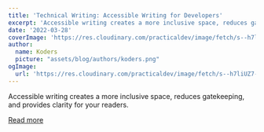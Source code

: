 ```yaml
---
title: 'Technical Writing: Accessible Writing for Developers'
excerpt: 'Accessible writing creates a more inclusive space, reduces gatekeeping, and provides clarity for your readers.'
date: '2022-03-28'
coverImage: 'https://res.cloudinary.com/practicaldev/image/fetch/s--h7liUZ7---/c_imagga_scale,f_auto,fl_progressive,h_420,q_auto,w_1000/https://res.cloudinary.com/deepgram/image/upload/f_auto%2Cq_auto%2Cw_auto%2Cc_fit/v1648142030/blog/2022/03/technical-writing-accessible-writing-for-developers/accessible-writing%25402x.jpg'
author:
  name: Koders
  picture: "assets/blog/authors/koders.png"
ogImage:
  url: 'https://res.cloudinary.com/practicaldev/image/fetch/s--h7liUZ7---/c_imagga_scale,f_auto,fl_progressive,h_420,q_auto,w_1000/https://res.cloudinary.com/deepgram/image/upload/f_auto%2Cq_auto%2Cw_auto%2Cc_fit/v1648142030/blog/2022/03/technical-writing-accessible-writing-for-developers/accessible-writing%25402x.jpg'
---
```


Accessible writing creates a more inclusive space, reduces gatekeeping, and provides clarity for your readers.

[Read more](https://dev.to/deepgram/technical-writing-accessible-writing-for-developers-1a2l)
